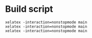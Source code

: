 # Build script
```
xelatex -interaction=nonstopmode main
xelatex -interaction=nonstopmode main
xelatex -interaction=nonstopmode main
```
